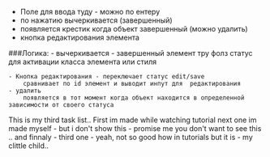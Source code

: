 - Поле для ввода туду - можно по ентеру
- по нажатию вычеркивается (завершенный)
- появляется крестик когда объект завершенный (можно удалить)
- кнопка редактирования элемента

###Логика:
    - вычеркивается - завершенный элемент
        тру фолз статус для активации класса элемента или стиля
    
    - Кнопка редактирования - переключает статус edit/save
        сравнивает по id элемент и выводит инпут для  редактирования 
    - удалить 
        появляется в тот момент когда объект находится в определенной зависимости от своего статуса





This is my third task list..
First im made while watching tutorial
next one im made myself - but i don't show this - promise me you don't want to see this ..
and finnaly - third one - yeah, not  so good how in tutorials but it is - my clittle child..
